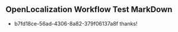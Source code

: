 ## OpenLocalization Workflow Test MarkDown
* b7fd18ce-56ad-4306-8a82-379f06137a8f 
thanks!<!--HONumber=Mar16_HO3-->
